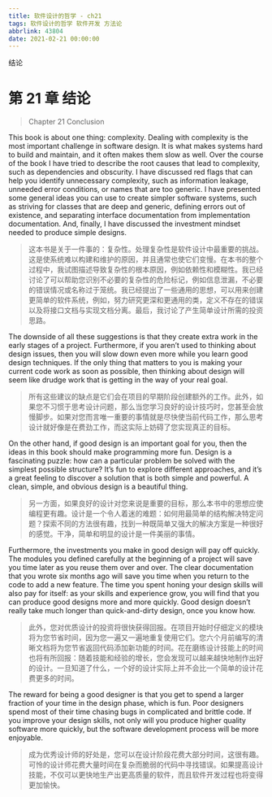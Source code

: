 ```yaml
---
title: 软件设计的哲学 - ch21
tags: 软件设计的哲学 软件开发 方法论
abbrlink: 43804
date: 2021-02-21 00:00:00
---
```

结论
<!-- more -->
# 第 21 章 结论

> Chapter 21 Conclusion

This book is about one thing: complexity. Dealing with complexity is the most important challenge in software design. It is what makes systems hard to build and maintain, and it often makes them slow as well. Over the course of the book I have tried to describe the root causes that lead to complexity, such as dependencies and obscurity. I have discussed red flags that can help you identify unnecessary complexity, such as information leakage, unneeded error conditions, or names that are too generic. I have presented some general ideas you can use to create simpler software systems, such as striving for classes that are deep and generic, defining errors out of existence, and separating interface documentation from implementation documentation. And, finally, I have discussed the investment mindset needed to produce simple designs.

> 这本书是关于一件事的：复杂性。处理复杂性是软件设计中最重要的挑战。这是使系统难以构建和维护的原因，并且通常也使它们变慢。在本书的整个过程中，我试图描述导致复杂性的根本原因，例如依赖性和模糊性。我已经讨论了可以帮助您识别不必要的复杂性的危险标记，例如信息泄漏，不必要的错误情况或名称过于笼统。我已经提出了一些通用的思想，可以用来创建更简单的软件系统，例如，努力研究更深和更通用的类，定义不存在的错误以及将接口文档与实现文档分离。最后，我讨论了产生简单设计所需的投资思路。

The downside of all these suggestions is that they create extra work in the early stages of a project. Furthermore, if you aren’t used to thinking about design issues, then you will slow down even more while you learn good design techniques. If the only thing that matters to you is making your current code work as soon as possible, then thinking about design will seem like drudge work that is getting in the way of your real goal.

> 所有这些建议的缺点是它们会在项目的早期阶段创建额外的工作。此外，如果您不习惯于思考设计问题，那么当您学习良好的设计技巧时，您甚至会放慢脚步。如果对您而言唯一重要的事情就是尽快使当前代码工作，那么思考设计就好像是在费劲工作，而这实际上妨碍了您实现真正的目标。

On the other hand, if good design is an important goal for you, then the ideas in this book should make programming more fun. Design is a fascinating puzzle: how can a particular problem be solved with the simplest possible structure? It’s fun to explore different approaches, and it’s a great feeling to discover a solution that is both simple and powerful. A clean, simple, and obvious design is a beautiful thing.

> 另一方面，如果良好的设计对您来说是重要的目标，那么本书中的思想应使编程更有趣。设计是一个令人着迷的难题：如何用最简单的结构解决特定问题？探索不同的方法很有趣，找到一种既简单又强大的解决方案是一种很好的感觉。干净，简单和明显的设计是一件美丽的事情。

Furthermore, the investments you make in good design will pay off quickly. The modules you defined carefully at the beginning of a project will save you time later as you reuse them over and over. The clear documentation that you wrote six months ago will save you time when you return to the code to add a new feature. The time you spent honing your design skills will also pay for itself: as your skills and experience grow, you will find that you can produce good designs more and more quickly. Good design doesn’t really take much longer than quick-and-dirty design, once you know how.

> 此外，您对优质设计的投资将很快获得回报。在项目开始时仔细定义的模块将为您节省时间，因为您一遍又一遍地重复使用它们。您六个月前编写的清晰文档将为您节省返回代码添加新功能的时间。花在磨练设计技能上的时间也将有所回报：随着技能和经验的增长，您会发现可以越来越快地制作出好的设计。一旦知道了什么，一个好的设计实际上并不会比一个简单的设计花费更多的时间。

The reward for being a good designer is that you get to spend a larger fraction of your time in the design phase, which is fun. Poor designers spend most of their time chasing bugs in complicated and brittle code. If you improve your design skills, not only will you produce higher quality software more quickly, but the software development process will be more enjoyable.

> 成为优秀设计师的好处是，您可以在设计阶段花费大部分时间，这很有趣。可怜的设计师花费大量时间在复杂而脆弱的代码中寻找错误。如果提高设计技能，不仅可以更快地生产出更高质量的软件，而且软件开发过程也将变得更加愉快。
